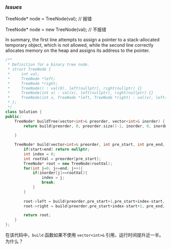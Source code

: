 ### *Issues*

TreeNode* node = TreeNode(val);   // 报错

TreeNode* node = new TreeNode(val);   // 不报错

In summary, the first line attempts to assign a pointer to a stack-allocated temporary object, which is not allowed, while the second line correctly allocates memory on the heap and assigns its address to the pointer.

```cpp
/**
 * Definition for a binary tree node.
 * struct TreeNode {
 *     int val;
 *     TreeNode *left;
 *     TreeNode *right;
 *     TreeNode() : val(0), left(nullptr), right(nullptr) {}
 *     TreeNode(int x) : val(x), left(nullptr), right(nullptr) {}
 *     TreeNode(int x, TreeNode *left, TreeNode *right) : val(x), left(left), right(right) {}
 * };
 */
class Solution {
public:
    TreeNode* buildTree(vector<int>& preorder, vector<int>& inorder) {
        return build(preorder, 0, preorder.size()-1, inorder, 0, inorder.size()-1);
        
    }

    TreeNode* build(vector<int>& preorder, int pre_start, int pre_end, vector<int>& inorder, int start, int end){
        if(start>end) return nullptr;
        int index = 0;
        int rootVal = preorder[pre_start];
        TreeNode* root = new TreeNode(rootVal);
        for(int j=0; j<=end; j++){
            if(inorder[j]==rootVal){
                index = j;
                break;        
            }
        }
        
        root->left = build(preorder,pre_start+1,pre_start+index-start, inorder, start, index-1);
        root->right = build(preorder,pre_start+index-start+1, pre_end, inorder, index+1, end);

        return root;
    }
};
```

在该代码中，`build` 函数如果不使用 `vector<int>&` 引用，运行时间提升近一半。为什么？